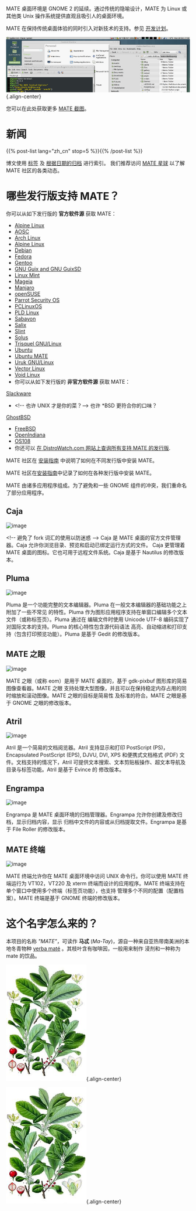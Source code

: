 <!--
.. title: MATE 桌面环境
.. slug: index
.. date: 2013-10-31 12:29:57
.. tags: About,Applications,Screenshots,关于,应用,截图
.. link:
.. description:
-->

MATE 桌面环境是 GNOME 2 的延续。通过传统的隐喻设计，MATE 为 Linux
或其他类 Unix 操作系统提供直观且吸引人的桌面环境。

MATE 在保持传统桌面体验的同时引入对新技术的支持。参见
[开发计划](https://wiki.mate-desktop.org/developers-corner/roadmap/)。

![image](/screens/screenshot.jpg){.align-center}

您可以在此处获取更多 [MATE 截图](gallery/)。

新闻
====

{{% post-list lang="zh_cn" stop=5 %}}{{% /post-list %}}

博文使用 [标签](tags/) 及 [根据日期的归档](archive/) 进行索引。
我们推荐访问 [MATE 星球](https://planet.mate-desktop.org) 以了解 MATE
社区的各类动态。

哪些发行版支持 MATE？
=====================

你可以从如下发行版的 **官方软件源** 获取 MATE：

-   [Alpine Linux](https://www.alpinelinux.org/)
-   [AOSC](https://aosc.io/)
-   [Arch Linux](https://www.archlinux.org)
-   [Alpine Linux](https://www.alpinelinux.org/)
-   [Debian](https://www.debian.org)
-   [Fedora](https://www.fedoraproject.org)
-   [Gentoo](https://www.gentoo.org)
-   [GNU Guix and GNU GuixSD](https://gnu.org/s/guix)
-   [Linux Mint](https://linuxmint.com)
-   [Mageia](https://www.mageia.org/en/)
-   [Manjaro](https://manjaro.org/)
-   [openSUSE](https://www.opensuse.org)
-   [Parrot Security OS](https://www.parrotsec.org/)
-   [PCLinuxOS](https://www.pclinuxos.com/get-pclinuxos/mate/)
-   [PLD Linux](https://www.pld-linux.org/)
-   [Sabayon](https://www.sabayon.org)
-   [Salix](https://www.salixos.org)
-   [Slint](https://slint.fr)
-   [Solus](https://getsol.us/)
-   [Trisquel GNU/Linux](https://trisquel.info/)
-   [Ubuntu](https://www.ubuntu.com)
-   [Ubuntu MATE](https://www.ubuntu-mate.org)
-   [Uruk GNU/Linux](https://urukproject.org/dist/)
-   [Vector Linux](http://vectorlinux.com)
-   [Void Linux](https://www.voidlinux.org/)
-   你可以从如下发行版的 **非官方软件源** 获取 MATE：

[Slackware](http://www.slackware.com)

-   \<!\-- 也许 UNIX 才是你的菜？\--\> 也许 \*BSD 更符合你的口味？

[GhostBSD](https://ghostbsd.org)

-   [FreeBSD](https://freebsd.org)
-   [OpenIndiana](https://www.openindiana.org)
-   [OS108](https://OS108.org/)
-   你还可以 [在 DistroWatch.com 网站上查询所有支持 MATE
的发行版](https://distrowatch.org/search.php?desktop=MATE#distrosearch).

MATE 社区在
[安装指南](https://wiki.mate-desktop.org/#!pages/download.md)
中说明了如何在不同发行版中安装 MATE。

MATE 社区在[安装指南](https://wiki.mate-desktop.org/introduction/installation/)中记录了如何在各种发行版中安装 MATE。

MATE 由诸多应用程序组成。为了避免和一些 GNOME
组件的冲突，我们重命名了部分应用程序。

Caja
----

![image](/assets/img/mate/caja.png)

\<!\-- 避免了 fork 词汇的使用以防迷惑 \--\> Caja 是 MATE
桌面的官方文件管理器。Caja
允许你浏览目录、预览和启动已绑定运行方式的文件。 Caja 更管理着 MATE
桌面的图标。它也可用于远程文件系统。Caja 是基于 Nautilus 的修改版本。

Pluma
-----

![image](/assets/img/mate/pluma.png)

Pluma 是一个功能完整的文本编辑器。Pluma
在一般文本编辑器的基础功能之上附加了一些不常见 的特性。Pluma
作为图形应用程序支持在单窗口编辑多个文本文件（或称标签页）。Pluma 通过在
编辑文件时使用 Unicode UTF-8 编码实现了对国际文本的支持。Pluma
的核心特性包含源代码语法
高亮、自动缩进和打印支持（包含打印预览功能）。Pluma 是基于 Gedit
的修改版本。

MATE 之眼
---------

![image](/assets/img/mate/eom.png)

MATE 之眼（或称 eom）是用于 MATE 桌面的，基于 gdk-pixbuf
图形库的简易图像查看器。MATE 之眼
支持处理大型图像，并且可以在保持稳定内存占用的同时缩放和滚动图像。MATE
之眼的目标是简易性 及标准的符合。MATE 之眼是基于 GNOME 之眼的修改版本。

Atril
-----

![image](/assets/img/mate/atril.png)

Atril 是一个简易的文档阅览器。Atril 支持显示和打印 PostScript
(PS)，Encapsulated PostScript (EPS), DJVU, DVI, XPS 和便携式文档格式
(PDF) 文件。文档支持的情况下，Atril
可提供文本搜索、文本剪贴板操作、超文本导航及目录与标签功能。Atril 是基于
Evince 的 修改版本。

Engrampa
--------

![image](/assets/img/mate/engrampa.png)

Engrampa 是 MATE 桌面环境的归档管理器。Engrampa
允许你创建及修改归档，显示归档内容，显示
归档中文件的内容或从归档提取文件。Engrampa 是基于 File Roller
的修改版本。

MATE 终端
---------

![image](/assets/img/mate/terminal.png)

MATE 终端允许你在 MATE 桌面环境中访问 UNIX 命令行。你可以使用 MATE
终端运行为 VT102，VT220 及 xterm 终端而设计的应用程序。MATE
终端支持在单个窗口中使用多个终端（标签页功能），也支持
管理多个不同的配置（配置档案）。MATE 终端是基于 GNOME 终端的修改版本。

这个名字怎么来的？
==================

本项目的名称 *\"MATE\"*，可读作 **马忒**
(*Ma-Tay*)，源自一种来自亚热带南美洲的本地冬青物种 [yerba
maté](https://en.wikipedia.org/wiki/Yerba_mate)
。其枝叶含有咖啡因，一般用来制作 浸剂和一种称为 mate 的饮品。

![image](/assets/img/mate/yerba.jpg){.align-center}

![image](/assets/img/mate/yerba.jpg){.align-center}

